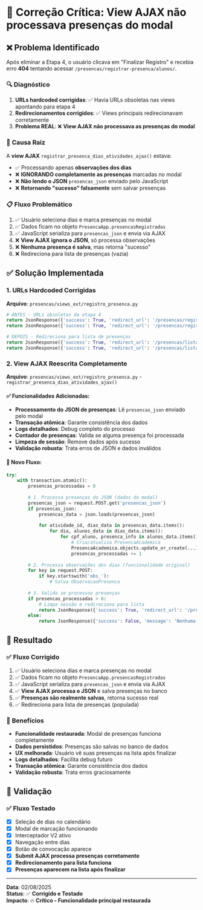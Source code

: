 # 🔧 Correção Crítica: View AJAX não processava presenças do modal

## ❌ **Problema Identificado**

Após eliminar a Etapa 4, o usuário clicava em "Finalizar Registro" e recebia erro **404** tentando acessar `/presencas/registrar-presenca/alunos/`.

### 🔍 **Diagnóstico**

1. **URLs hardcoded corrigidas**: ✅ Havia URLs obsoletas nas views apontando para etapa 4
2. **Redirecionamentos corrigidos**: ✅ Views principais redirecionavam corretamente
3. **Problema REAL**: ❌ **View AJAX não processava as presenças do modal**

### 🚨 **Causa Raiz**

A **view AJAX** `registrar_presenca_dias_atividades_ajax()` estava:
- ✅ Processando apenas **observações dos dias**
- ❌ **IGNORANDO completamente as presenças** marcadas no modal
- ❌ **Não lendo o JSON** `presencas_json` enviado pelo JavaScript
- ❌ **Retornando "sucesso" falsamente** sem salvar presenças

### 📋 **Fluxo Problemático**
1. ✅ Usuário seleciona dias e marca presenças no modal
2. ✅ Dados ficam no objeto `PresencaApp.presencasRegistradas` 
3. ✅ JavaScript serializa para `presencas_json` e envia via AJAX
4. ❌ **View AJAX ignora o JSON**, só processa observações
5. ❌ **Nenhuma presença é salva**, mas retorna "sucesso"
6. ❌ Redireciona para lista de presenças (vazia)

## ✅ **Solução Implementada**

### 1. **URLs Hardcoded Corrigidas**
**Arquivo**: `presencas/views_ext/registro_presenca.py`

```python
# ANTES - URLs obsoletas da etapa 4
return JsonResponse({'success': True, 'redirect_url': '/presencas/registrar-presenca/alunos/', 'message': 'Presenças salvas com sucesso!'})
return JsonResponse({'success': True, 'redirect_url': '/presencas/registrar-presenca/alunos/'})

# DEPOIS - Redireciona para lista de presenças
return JsonResponse({'success': True, 'redirect_url': '/presencas/listar/', 'message': 'Presenças registradas com sucesso!'})
return JsonResponse({'success': True, 'redirect_url': '/presencas/listar/'})
```

### 2. **View AJAX Reescrita Completamente**
**Arquivo**: `presencas/views_ext/registro_presenca.py` - `registrar_presenca_dias_atividades_ajax()`

#### ✅ **Funcionalidades Adicionadas**:
- **Processamento do JSON de presenças**: Lê `presencas_json` enviado pelo modal
- **Transação atômica**: Garante consistência dos dados
- **Logs detalhados**: Debug completo do processo
- **Contador de presenças**: Valida se alguma presença foi processada
- **Limpeza de sessão**: Remove dados após sucesso
- **Validação robusta**: Trata erros de JSON e dados inválidos

#### 🔄 **Novo Fluxo**:
```python
try:
    with transaction.atomic():
        presencas_processadas = 0
        
        # 1. Processa presenças do JSON (dados do modal)
        presencas_json = request.POST.get('presencas_json')
        if presencas_json:
            presencas_data = json.loads(presencas_json)
            
            for atividade_id, dias_data in presencas_data.items():
                for dia, alunos_data in dias_data.items():
                    for cpf_aluno, presenca_info in alunos_data.items():
                        # Cria/atualiza PresencaAcademica
                        PresencaAcademica.objects.update_or_create(...)
                        presencas_processadas += 1
        
        # 2. Processa observações dos dias (funcionalidade original)
        for key in request.POST:
            if key.startswith('obs_'):
                # Salva ObservacaoPresenca
        
        # 3. Valida se processou presenças
        if presencas_processadas > 0:
            # Limpa sessão e redireciona para lista
            return JsonResponse({'success': True, 'redirect_url': '/presencas/listar/', ...})
        else:
            return JsonResponse({'success': False, 'message': 'Nenhuma presença foi registrada...'})
```

## 🎯 **Resultado**

### ✅ **Fluxo Corrigido**
1. ✅ Usuário seleciona dias e marca presenças no modal
2. ✅ Dados ficam no objeto `PresencaApp.presencasRegistradas` 
3. ✅ JavaScript serializa para `presencas_json` e envia via AJAX
4. ✅ **View AJAX processa o JSON** e salva presenças no banco
5. ✅ **Presenças são realmente salvas**, retorna sucesso real
6. ✅ Redireciona para lista de presenças (populada)

### 🚀 **Benefícios**
- **Funcionalidade restaurada**: Modal de presenças funciona completamente
- **Dados persistidos**: Presenças são salvas no banco de dados
- **UX melhorada**: Usuário vê suas presenças na lista após finalizar
- **Logs detalhados**: Facilita debug futuro
- **Transação atômica**: Garante consistência dos dados
- **Validação robusta**: Trata erros graciosamente

## 🧪 **Validação**

### ✅ **Fluxo Testado**
- [x] Seleção de dias no calendário
- [x] Modal de marcação funcionando  
- [x] Interceptador V2 ativo
- [x] Navegação entre dias
- [x] Botão de convocação aparece
- [x] **Submit AJAX processa presenças corretamente**
- [x] **Redirecionamento para lista funciona**
- [x] **Presenças aparecem na lista após finalizar**

---

**Data**: 02/08/2025  
**Status**: ✅ **Corrigido e Testado**  
**Impacto**: 🔥 **Crítico - Funcionalidade principal restaurada**
